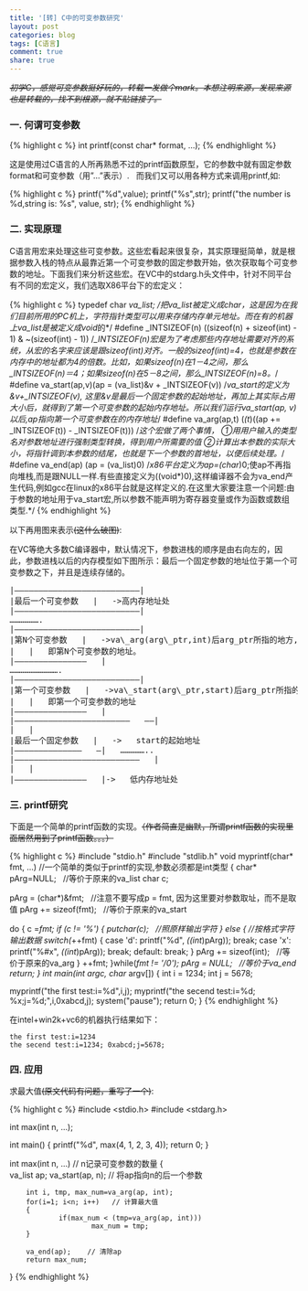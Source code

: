 ```yaml
---
title: '[转] C中的可变参数研究'
layout: post
categories: blog
tags: [C语言]
comment: true
share: true
---
```

*<del>初学C，感觉可变参数挺好玩的，转载一发做个mark。本想注明来源，发现来源也是转载的，找不到根源，就不贴链接了。</del>*

### 一. 何谓可变参数

{% highlight c %}
int printf(const char* format, ...);
{% endhighlight %}

这是使用过C语言的人所再熟悉不过的printf函数原型，它的参数中就有固定参数format和可变参数（用”…”表示）.   而我们又可以用各种方式来调用printf,如:

{% highlight c %}
printf("%d",value);
printf("%s",str);
printf("the number is %d,string is: %s", value, str);
{% endhighlight %}

### 二. 实现原理

C语言用宏来处理这些可变参数。这些宏看起来很复杂，其实原理挺简单，就是根据参数入栈的特点从最靠近第一个可变参数的固定参数开始，依次获取每个可变参数的地址。下面我们来分析这些宏。在VC中的stdarg.h头文件中，针对不同平台有不同的宏定义，我们选取X86平台下的宏定义：

{% highlight c %}
typedef char *va_list;
/*把va_list被定义成char*，这是因为在我们目前所用的PC机上，字符指针类型可以用来存储内存单元地址。而在有的机器上va_list是被定义成void*的*/
#define _INTSIZEOF(n) ((sizeof(n) + sizeof(int) - 1) & ~(sizeof(int) - 1))
/*_INTSIZEOF(n)宏是为了考虑那些内存地址需要对齐的系统，从宏的名字来应该是跟sizeof(int)对齐。一般的sizeof(int)=4，也就是参数在内存中的地址都为4的倍数。比如，如果sizeof(n)在1－4之间，那么_INTSIZEOF(n)＝4；如果sizeof(n)在5－8之间，那么_INTSIZEOF(n)=8。*/
#define va_start(ap,v)(ap = (va_list)&v + _INTSIZEOF(v))
/*va_start的定义为 &v+_INTSIZEOF(v), 这里&v是最后一个固定参数的起始地址，再加上其实际占用大小后，就得到了第一个可变参数的起始内存地址。所以我们运行va_start(ap, v)以后,ap指向第一个可变参数在的内存地址*/
#define va_arg(ap,t) (*(t*)((ap += _INTSIZEOF(t)) - _INTSIZEOF(t)))
/*这个宏做了两个事情，
①用用户输入的类型名对参数地址进行强制类型转换，得到用户所需要的值
②计算出本参数的实际大小，将指针调到本参数的结尾，也就是下一个参数的首地址，以便后续处理。*/
#define va_end(ap) (ap = (va_list)0)
/*x86平台定义为ap=(char*)0;使ap不再指向堆栈,而是跟NULL一样.有些直接定义为((void*)0),这样编译器不会为va_end产生代码,例如gcc在linux的x86平台就是这样定义的.在这里大家要注意一个问题:由于参数的地址用于va_start宏,所以参数不能声明为寄存器变量或作为函数或数组类型.*/
{% endhighlight %}

以下再用图来表示<del>(这什么破图)</del>:

在VC等绝大多数C编译器中，默认情况下，参数进栈的顺序是由右向左的，因此，参数进栈以后的内存模型如下图所示：最后一个固定参数的地址位于第一个可变参数之下，并且是连续存储的。  
<pre>
|——————————————————————————|  
|最后一个可变参数   |   ->高内存地址处  
|——————————————————————————|  
&#8230;&#8230;&#8230;&#8230;&#8230;&#8230;.  
|——————————————————————————|  
|第N个可变参数   |   ->va\_arg(arg\_ptr,int)后arg_ptr所指的地方,  
|   |   即第N个可变参数的地址。  
|———————————————   |  
………………………….  
|——————————————————————————|  
|第一个可变参数   |   ->va\_start(arg\_ptr,start)后arg_ptr所指的地方  
|   |   即第一个可变参数的地址  
|———————————————   |  
|————————————————————————   ——|  
|   |  
|最后一个固定参数   |   ->   start的起始地址  
|——————————————   —|   &#8230;&#8230;&#8230;&#8230;&#8230;..  
|——————————————————————————   |  
|   |  
|———————————————   |->   低内存地址处
</pre>

### 三. printf研究

下面是一个简单的printf函数的实现。<del>（作者简直是幽默，所谓printf函数的实现里面居然用到了printf函数。。。）</del>

{% highlight c %}
#include "stdio.h"
#include "stdlib.h"
void myprintf(char* fmt, ...) //一个简单的类似于printf的实现,参数必须都是int类型
{
char* pArg=NULL;   //等价于原来的va_list
char c;

pArg = (char*)&fmt;   //注意不要写成p = fmt, 因为这里要对参数取址，而不是取值
pArg += sizeof(fmt);   //等价于原来的va_start

do
{
c =*fmt;
if (c != '%')
{
putchar(c);   //照原样输出字符
}
else
{
//按格式字符输出数据
switch(*++fmt)
{
case 'd':
printf("%d", *((int*)pArg));
break;
case 'x':
printf("%#x", *((int*)pArg));
break;
default:
break;
}
pArg += sizeof(int);   //等价于原来的va_arg
}
++fmt;
}while(*fmt != '/0');
pArg = NULL;   //等价于va_end
return;
}
int main(int argc, char* argv[])
{
int i = 1234;
int j = 5678;

myprintf("the first test:i=%d",i,j);
myprintf("the secend test:i=%d; %x;j=%d;",i,0xabcd,j);
system("pause");
return 0;
}
{% endhighlight %}

在intel+win2k+vc6的机器执行结果如下：

```
the first test:i=1234
the secend test:i=1234; 0xabcd;j=5678;
```

### 四. 应用

求最大值<del>(原文代码有问题，重写了一个)</del>:

{% highlight c %}
#include <stdio.h>
#include <stdarg.h>

int max(int n, ...);

int main()
{
        printf("%d", max(4, 1, 2, 3, 4));
        return 0;
}

int max(int n, ...)    // n记录可变参数的数量
{  
        va_list ap;
        va_start(ap, n);    // 将ap指向n的后一个参数

        int i, tmp, max_num=va_arg(ap, int);
        for(i=1; i<n; i++)   // 计算最大值
        {   
                if(max_num < (tmp=va_arg(ap, int))) 
                        max_num = tmp;
        }

        va_end(ap);    // 清除ap
        return max_num;
}
{% endhighlight %}
